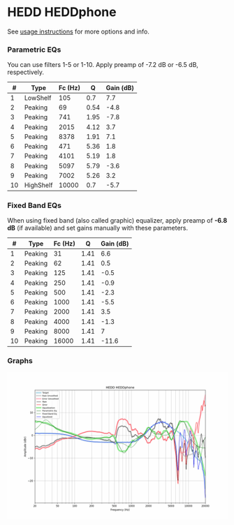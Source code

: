 # HEDD HEDDphone
See [usage instructions](https://github.com/jaakkopasanen/AutoEq#usage) for more options and info.

### Parametric EQs
You can use filters 1-5 or 1-10. Apply preamp of -7.2 dB or -6.5 dB, respectively.

|   # | Type      |   Fc (Hz) |    Q |   Gain (dB) |
|-----|-----------|-----------|------|-------------|
|   1 | LowShelf  |       105 | 0.7  |         7.7 |
|   2 | Peaking   |        69 | 0.54 |        -4.8 |
|   3 | Peaking   |       741 | 1.95 |        -7.8 |
|   4 | Peaking   |      2015 | 4.12 |         3.7 |
|   5 | Peaking   |      8378 | 1.91 |         7.1 |
|   6 | Peaking   |       471 | 5.36 |         1.8 |
|   7 | Peaking   |      4101 | 5.19 |         1.8 |
|   8 | Peaking   |      5097 | 5.79 |        -3.6 |
|   9 | Peaking   |      7002 | 5.26 |         3.2 |
|  10 | HighShelf |     10000 | 0.7  |        -5.7 |

### Fixed Band EQs
When using fixed band (also called graphic) equalizer, apply preamp of **-6.8 dB** (if available) and set gains manually with these parameters.

|   # | Type    |   Fc (Hz) |    Q |   Gain (dB) |
|-----|---------|-----------|------|-------------|
|   1 | Peaking |        31 | 1.41 |         6.6 |
|   2 | Peaking |        62 | 1.41 |         0.5 |
|   3 | Peaking |       125 | 1.41 |        -0.5 |
|   4 | Peaking |       250 | 1.41 |        -0.9 |
|   5 | Peaking |       500 | 1.41 |        -2.3 |
|   6 | Peaking |      1000 | 1.41 |        -5.5 |
|   7 | Peaking |      2000 | 1.41 |         3.5 |
|   8 | Peaking |      4000 | 1.41 |        -1.3 |
|   9 | Peaking |      8000 | 1.41 |         7   |
|  10 | Peaking |     16000 | 1.41 |       -11.6 |

### Graphs
![](./HEDD%20HEDDphone.png)
